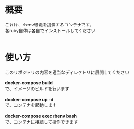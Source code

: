 # 概要
これは、rbenv環境を提供するコンテナです。<br>
各ruby自体は各自でインストールしてください<br>
 <br>
# 使い方
このリポジトリの内容を適当なディレクトリに展開してください<br>
<br>
**docker-compose build**<br>
で、イメージのビルドを行います<br>
<br>
**docker-compose up -d**<br>
で、コンテナを起動します<br>
<br>
**docker-compose exec rbenv bash**<br>
で、コンテナに接続して操作できます<br>
<br><br><br><br><br>
